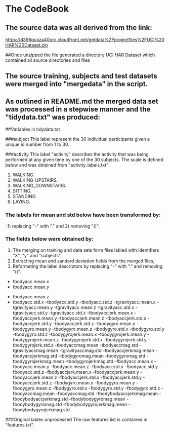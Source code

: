 # The CodeBook 


## The source data was all derived from the link:
https://d396qusza40orc.cloudfront.net/getdata%2Fprojectfiles%2FUCI%20HAR%20Dataset.zip 

##Once unzipped the file generated a directory UCI HAR Dataset which contained all source directories and files 

## The source training, subjects and test datasets were merged into "mergedata" in the script.

## As outlined in README.md the merged data set was processed in a stepwise manner and the "tidydata.txt" was produced:


##Variables in tidydata.txt

###subject
This label represent the 30 individual participants given a unique id number from 1 to 30.


###activity
This label "activity" describes the activity that was being performed at any given time by one of the 30 subjects.
The scale is defined below and was obtained from "activity_labels.txt":

1. WALKING.
2. WALKING_UPSTAIRS.
3. WALKING_DOWNSTAIRS.
4. SITTING.
5. STANDING.
6. LAYING.


### The labels for mean and std below have been transformed by:
-1) replacing "-" with "." and 2) removing "()".   

### The fields below were obtained by: 
1. The merging on training and data sets form files labled with identifiers "X", "y" and "subjects",
2. Extracting mean and sandard deviation fields from the merged files,
3. Reformating the label descriptors by replacing "-" with "." and removing "()".

* tbodyacc.mean.x 
* tbodyacc.mean.y
- tbodyacc.mean.z
- tbodyacc.std.x
-tbodyacc.std.y
-tbodyacc.std.z
-tgravityacc.mean.x
-tgravityacc.mean.y
-tgravityacc.mean.z
-tgravityacc.std.x
-tgravityacc.std.y
-tgravityacc.std.z
-tbodyaccjerk.mean.x
-tbodyaccjerk.mean.y
-tbodyaccjerk.mean.z
-tbodyaccjerk.std.x
-tbodyaccjerk.std.y
-tbodyaccjerk.std.z
-tbodygyro.mean.x
-tbodygyro.mean.y
-tbodygyro.mean.z
-tbodygyro.std.x
-tbodygyro.std.y
-tbodygyro.std.z
-tbodygyrojerk.mean.x
-tbodygyrojerk.mean.y
-tbodygyrojerk.mean.z
-tbodygyrojerk.std.x
-tbodygyrojerk.std.y
-tbodygyrojerk.std.z
-tbodyaccmag.mean
-tbodyaccmag.std
-tgravityaccmag.mean
-tgravityaccmag.std
-tbodyaccjerkmag.mean
-tbodyaccjerkmag.std
-tbodygyromag.mean
-tbodygyromag.std
-tbodygyrojerkmag.mean
-tbodygyrojerkmag.std
-fbodyacc.mean.x
-fbodyacc.mean.y
-fbodyacc.mean.z
-fbodyacc.std.x
-fbodyacc.std.y
-fbodyacc.std.z
-fbodyaccjerk.mean.x
-fbodyaccjerk.mean.y
-fbodyaccjerk.mean.z
-fbodyaccjerk.std.x
-fbodyaccjerk.std.y
-fbodyaccjerk.std.z
-fbodygyro.mean.x
-fbodygyro.mean.y
-fbodygyro.mean.z
-fbodygyro.std.x
-fbodygyro.std.y
-fbodygyro.std.z
-fbodyaccmag.mean
-fbodyaccmag.std
-fbodybodyaccjerkmag.mean
-fbodybodyaccjerkmag.std
-fbodybodygyromag.mean
-fbodybodygyromag.std
-fbodybodygyrojerkmag.mean
-fbodybodygyrojerkmag.std

###Original lables unprocessed
The raw features list is contained in "features.txt".


